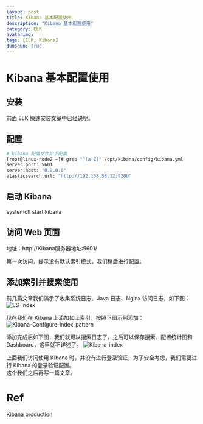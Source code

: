 ```yaml
---
layout: post
title: Kibana 基本配置使用
description: "Kibana 基本配置使用"
category: ELK
avatarimg:
tags: [ELK, Kibana]
duoshuo: true
---
```



# Kibana 基本配置使用

## 安装

前面 ELK 快速安装文章中已经说明。

## 配置

```bash
# kibana 配置文件如下配置
[root@linux-node2 ~]# grep "^[a-Z]" /opt/kibana/config/kibana.yml
server.port: 5601
server.host: "0.0.0.0"
elasticsearch.url: "http://192.168.58.12:9200"
```    

## 启动 Kibana

>
systemctl start kibana

## 访问 Web 页面

地址：http://Kibana服务器地址:5601/

第一次访问，提示没有默认索引模式，我们稍后进行配置。  

 

## 添加索引并搜索使用

前几篇文章我们演示了收集系统日志、Java 日志、Nginx 访问日志，如下图：
![ES-Index](http://jaminzhang.github.io/images/ELK/ES-Index.png)  

现在我们在 Kibana 上添加如上索引，按照下图示例添加：
![Kibana-Configure-index-pattern](http://jaminzhang.github.io/images/ELK/Kibana-Configure-index-pattern.png)  


添加完成后如下图，我们就可以搜索日志了，之后可以保存搜索、配置统计图和 Dashboard，这里就不详述了。
![Kibana-index](http://jaminzhang.github.io/images/ELK/Kibana-index.png)  


上面我们访问使用 Kibana 时，并没有进行登录验证，为了安全考虑，我们需要进行 Kibana 的登录验证配置。  
这个我们之后再写一篇文章。 

# Ref
[Kibana production](http://kibana.logstash.es/content/kibana/v4/production.html)  
